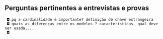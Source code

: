 ## Perguntas pertinentes a entrevistas e provas
  
     ◘ pq a cardinalidade é importante? definição de chave estrangeira
     ◘ quais as diferenças entre os modelos ? caracteristicas, qual deve ser usada,...
     ◘ 
    
